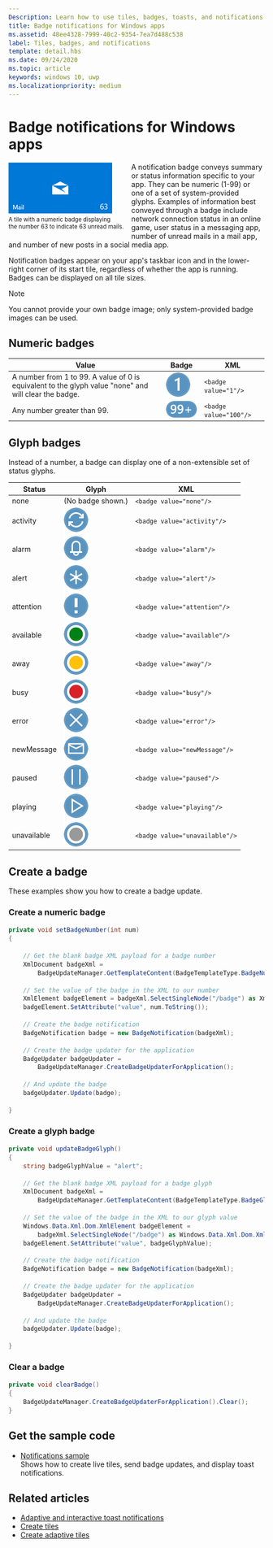 ```yaml
---
Description: Learn how to use tiles, badges, toasts, and notifications to provide entry points into your app and keep users up-to-date.
title: Badge notifications for Windows apps
ms.assetid: 48ee4328-7999-40c2-9354-7ea7d488c538
label: Tiles, badges, and notifications
template: detail.hbs
ms.date: 09/24/2020
ms.topic: article
keywords: windows 10, uwp
ms.localizationpriority: medium
---
```

# Badge notifications for Windows apps

 

<div style="float:left; font-size:80%; text-align:left; margin: 0px 15px 15px 0px;">
<img src="images/badge-example.png" alt="A tile with a numeric badge displaying the number 63 to indicate 63 unread mails." style="padding-bottom:0.0em; margin-bottom: 2px" /><br/>A tile with a numeric badge displaying<br/> the number 63 to indicate 63 unread mails.</div>

A notification badge conveys summary or status information specific to your app. They can be numeric (1-99) or one of a set of system-provided glyphs. Examples of information best conveyed through a badge include network connection status in an online game, user status in a messaging app, number of unread mails in a mail app, and number of new posts in a social media app. 

Notification badges appear on your app's taskbar icon and in the lower-right corner of its start tile, regardless of whether the app is running. Badges can be displayed on all tile sizes.  

> [!NOTE]
> You cannot provide your own badge image; only system-provided badge images can be used.


## Numeric badges

Value | Badge | XML
--|--|--
A number from 1 to 99. A value of 0 is equivalent to the glyph value "none" and will clear the badge. | <img src="images/badges/badge-numeric.png" alt="A numeric badge less than 100." /> | `<badge value="1"/>`
Any number greater than 99. | <img src="images/badges/badge-numeric-greater.png" alt="A numeric badge greater than 99." /></td> | `<badge value="100"/>`

## Glyph badges
Instead of a number, a badge can display one of a non-extensible set of status glyphs. 

Status | Glyph | XML
--|--|--
none | (No badge shown.) | `<badge value="none"/>`
activity | <img src="images/badges/badge-activity.png" alt="Glyph" /> | `<badge value="activity"/>`
alarm | <img src="images/badges/badge-alarm.png" alt="Glyph" /> | `<badge value="alarm"/>`
alert | <img src="images/badges/badge-alert.png" alt="Glyph" /> | `<badge value="alert"/>`
attention | <img src="images/badges/badge-attention.png" alt="Glyph" /> | `<badge value="attention"/>`
available | <img src="images/badges/badge-available.png" alt="Glyph" /> | `<badge value="available"/>`
away | <img src="images/badges/badge-away.png" alt="Glyph" /> | `<badge value="away"/>`
busy | <img src="images/badges/badge-busy.png" alt="Glyph" /> | `<badge value="busy"/>`
error | <img src="images/badges/badge-error.png" alt="Glyph" /> | `<badge value="error"/>`
newMessage | <img src="images/badges/badge-newMessage.png" alt="Glyph" /> | `<badge value="newMessage"/>`
paused | <img src="images/badges/badge-paused.png" alt="Glyph" /> | `<badge value="paused"/>`
playing | <img src="images/badges/badge-playing.png" alt="Glyph" /> | `<badge value="playing"/>`
unavailable | <img src="images/badges/badge-unavailable.png" alt="Glyph" /> | `<badge value="unavailable"/>`</td>
</tr>
</table>

## Create a badge

These examples show you how to create a badge update.

### Create a numeric badge

````csharp
private void setBadgeNumber(int num)
{

    // Get the blank badge XML payload for a badge number
    XmlDocument badgeXml = 
        BadgeUpdateManager.GetTemplateContent(BadgeTemplateType.BadgeNumber);

    // Set the value of the badge in the XML to our number
    XmlElement badgeElement = badgeXml.SelectSingleNode("/badge") as XmlElement;
    badgeElement.SetAttribute("value", num.ToString());

    // Create the badge notification
    BadgeNotification badge = new BadgeNotification(badgeXml);

    // Create the badge updater for the application
    BadgeUpdater badgeUpdater = 
        BadgeUpdateManager.CreateBadgeUpdaterForApplication();

    // And update the badge
    badgeUpdater.Update(badge);

}
````

### Create a glyph badge
````csharp
private void updateBadgeGlyph()
{
    string badgeGlyphValue = "alert";

    // Get the blank badge XML payload for a badge glyph
    XmlDocument badgeXml = 
        BadgeUpdateManager.GetTemplateContent(BadgeTemplateType.BadgeGlyph);

    // Set the value of the badge in the XML to our glyph value
    Windows.Data.Xml.Dom.XmlElement badgeElement = 
        badgeXml.SelectSingleNode("/badge") as Windows.Data.Xml.Dom.XmlElement;
    badgeElement.SetAttribute("value", badgeGlyphValue);

    // Create the badge notification
    BadgeNotification badge = new BadgeNotification(badgeXml);

    // Create the badge updater for the application
    BadgeUpdater badgeUpdater = 
        BadgeUpdateManager.CreateBadgeUpdaterForApplication();

    // And update the badge
    badgeUpdater.Update(badge);

}
````

### Clear a badge

````csharp
private void clearBadge()
{
    BadgeUpdateManager.CreateBadgeUpdaterForApplication().Clear();
}
````

## Get the sample code

* [Notifications sample](https://github.com/Microsoft/Windows-universal-samples/tree/master/Samples/Notifications)<br/> Shows how to create live tiles, send badge updates, and display toast notifications. 

## Related articles

* [Adaptive and interactive toast notifications](adaptive-interactive-toasts.md)
* [Create tiles](creating-tiles.md)
* [Create adaptive tiles](create-adaptive-tiles.md)
